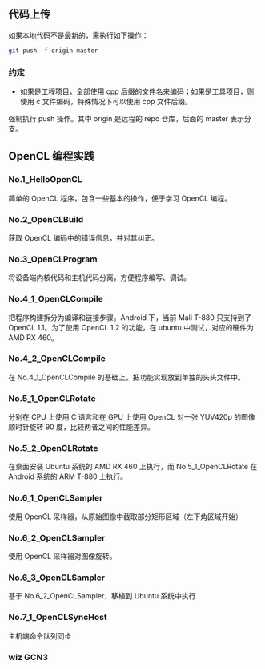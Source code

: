 ## 代码上传
如果本地代码不是最新的，需执行如下操作：

```bash
git push -f origin master
```

### 约定
- 如果是工程项目，全部使用 cpp 后缀的文件名来编码；如果是工具项目，则使用 c
文件编码，特殊情况下可以使用 cpp 文件后缀。

强制执行 push 操作。其中 origin 是远程的 repo 仓库，后面的 master 表示分支。

## OpenCL 编程实践
### No.1_HelloOpenCL
简单的 OpenCL 程序，包含一些基本的操作，便于学习 OpenCL 编程。

### No.2_OpenCLBuild
获取 OpenCL 编码中的错误信息，并对其纠正。

### No.3_OpenCLProgram
将设备端内核代码和主机代码分离，方便程序编写、调试。

### No.4_1_OpenCLCompile
把程序构建拆分为编译和链接步骤。Android 下，当前 Mali T-880 只支持到了 OpenCL 1.1。为了使用 OpenCL 1.2 的功能，在 ubuntu 中测试，对应的硬件为 AMD RX 460。

### No.4_2_OpenCLCompile
在 No.4_1_OpenCLCompile 的基础上，把功能实现放到单独的头头文件中。

### No.5_1_OpenCLRotate
分别在 CPU 上使用 C 语言和在 GPU 上使用 OpenCL 对一张 YUV420p 的图像顺时针旋转 90 度，比较两者之间的性能差异。

### No.5_2_OpenCLRotate
在桌面安装 Ubuntu 系统的 AMD RX 460 上执行，而 No.5_1_OpenCLRotate 在 Android 系统的 ARM T-880 上执行。

### No.6_1_OpenCLSampler
使用 OpenCL 采样器，从原始图像中截取部分矩形区域（左下角区域开始）

### No.6_2_OpenCLSampler
使用 OpenCL 采样器对图像旋转。

### No.6_3_OpenCLSampler
基于 No.6_2_OpenCLSampler，移植到 Ubuntu 系统中执行

### No.7_1_OpenCLSyncHost
主机端命令队列同步


### wiz GCN3
